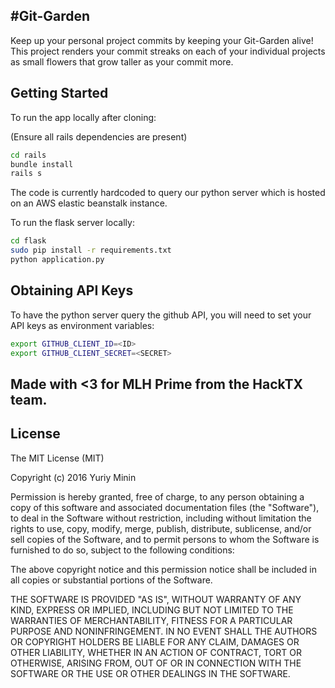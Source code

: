 #Git-Garden
-----------

Keep up your personal project commits by keeping your Git-Garden alive! This project renders your commit streaks on each of your individual projects
as small flowers that grow taller as your commit more.

Getting Started
---------------

To run the app locally after cloning:

(Ensure all rails dependencies are present)

```bash
cd rails
bundle install
rails s
```

The code is currently hardcoded to query our python server which is hosted on an AWS elastic beanstalk instance.

To run the flask server locally:

```bash
cd flask
sudo pip install -r requirements.txt
python application.py
```

Obtaining API Keys
------------------

To have the python server query the github API, you will need to set your API keys as environment variables:
```bash
export GITHUB_CLIENT_ID=<ID>
export GITHUB_CLIENT_SECRET=<SECRET>
```
## Made with <3 for MLH Prime from the HackTX team.

License
-------

The MIT License (MIT)

Copyright (c) 2016 Yuriy Minin

Permission is hereby granted, free of charge, to any person obtaining a copy of this software and associated documentation files (the "Software"), to deal in the Software without restriction, including without limitation the rights to use, copy, modify, merge, publish, distribute, sublicense, and/or sell copies of the Software, and to permit persons to whom the Software is furnished to do so, subject to the following conditions:

The above copyright notice and this permission notice shall be included in all copies or substantial portions of the Software.

THE SOFTWARE IS PROVIDED "AS IS", WITHOUT WARRANTY OF ANY KIND, EXPRESS OR IMPLIED, INCLUDING BUT NOT LIMITED TO THE WARRANTIES OF MERCHANTABILITY, FITNESS FOR A PARTICULAR PURPOSE AND NONINFRINGEMENT. IN NO EVENT SHALL THE AUTHORS OR COPYRIGHT HOLDERS BE LIABLE FOR ANY CLAIM, DAMAGES OR OTHER LIABILITY, WHETHER IN AN ACTION OF CONTRACT, TORT OR OTHERWISE, ARISING FROM, OUT OF OR IN CONNECTION WITH THE SOFTWARE OR THE USE OR OTHER DEALINGS IN THE SOFTWARE.
